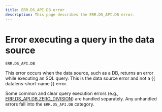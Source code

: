 ```yaml
---
title: ERR.DS_API.DB error
description: This page describes the ERR.DS_API.DB error.
---
```


# Error executing a query in the data source

`ERR.DS_API.DB`

This error occurs when the data source, such as a DB, returns an error while executing an SQL query. This is the data source error and not a {{ datalens-short-name }} error.

Some common and clear query execution errors (e.g., [ERR.DS_API.DB.ZERO_DIVISION](./ERR-DS_API-DB-ZERO_DIVISION.md)) are handled separately. Any unhandled errors fall into the `ERR.DS_API.DB` category.